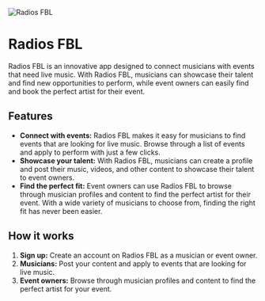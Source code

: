![Radios FBL](https://i.postimg.cc/vHrZVPt6/Clean-Modern-App-Portfolio-Mockup-Presentation.png)

# Radios FBL

Radios FBL is an innovative app designed to connect musicians with events that need live music. With Radios FBL, musicians can showcase their talent and find new opportunities to perform, while event owners can easily find and book the perfect artist for their event.

## Features

- **Connect with events:** Radios FBL makes it easy for musicians to find events that are looking for live music. Browse through a list of events and apply to perform with just a few clicks.
- **Showcase your talent:** With Radios FBL, musicians can create a profile and post their music, videos, and other content to showcase their talent to event owners.
- **Find the perfect fit:** Event owners can use Radios FBL to browse through musician profiles and content to find the perfect artist for their event. With a wide variety of musicians to choose from, finding the right fit has never been easier.

## How it works

1. **Sign up:** Create an account on Radios FBL as a musician or event owner.
2. **Musicians:** Post your content and apply to events that are looking for live music.
3. **Event owners:** Browse through musician profiles and content to find the perfect artist for your event.
